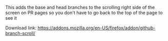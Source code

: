 This adds the base and head branches to the scrolling right side of the screen on PR pages so you don't have to go back to the top of the page to see it

Download link: https://addons.mozilla.org/en-US/firefox/addon/github-branch-scroll/